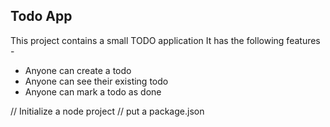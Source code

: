 ## Todo App
This project contains a small TODO application
It has the following features -

- Anyone can create a todo
- Anyone can see their existing todo
- Anyone can mark a todo as done

// Initialize a node project
// put a package.json